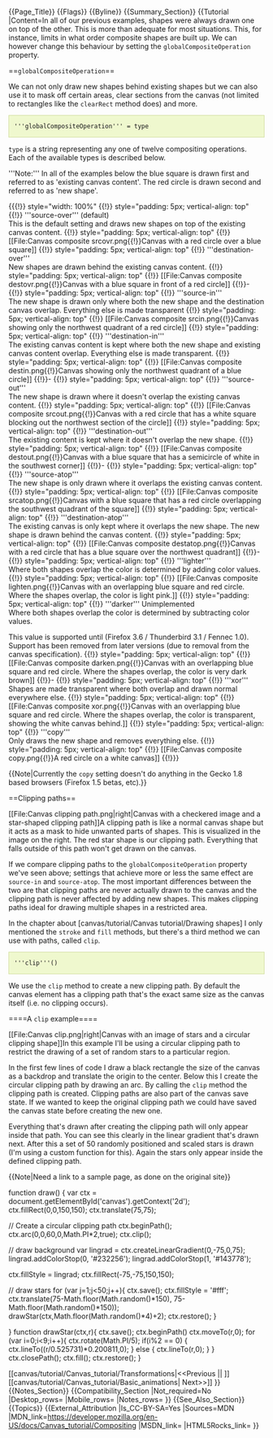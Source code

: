 {{Page_Title}}
{{Flags}}
{{Byline}}
{{Summary_Section}}
{{Tutorial
|Content=In all of our previous examples, shapes were always drawn one on top of the other. This is more than adequate for most situations. This, for instance, limits in what order composite shapes are built up. We can however change this behaviour by setting the <code>globalCompositeOperation</code> property.

==<code>globalCompositeOperation</code>==

We can not only draw new shapes behind existing shapes but we can also use it to mask off certain areas, clear sections from the canvas (not limited to rectangles like the <code>clearRect</code> method does) and more.

<div style="border: 1px solid rgb(208, 221, 158); background: rgb(239, 248, 206) none repeat scroll 0% 50%; padding-left: 10px">

<code>'''globalCompositeOperation''' = type</code>

</div>

<code>type</code> is a string representing any one of twelve compositing operations. Each of the available types is described below.

'''Note:''' In all of the examples below the blue square is drawn first and referred to as 'existing canvas content'. The red circle is drawn second and referred to as 'new shape'.

{{{!}} style="width: 100%"
{{!}} style="padding: 5px; vertical-align: top" {{!}}
'''source-over''' (default)<br /> This is the default setting and draws new shapes on top of the existing canvas content.
{{!}} style="padding: 5px; vertical-align: top" {{!}}
[[File:Canvas composite srcovr.png{{!}}Canvas with a red circle over a blue square]]
{{!}} style="padding: 5px; vertical-align: top" {{!}}
'''destination-over'''<br /> New shapes are drawn behind the existing canvas content.
{{!}} style="padding: 5px; vertical-align: top" {{!}}
[[File:Canvas composite destovr.png{{!}}Canvas with a blue square in front of a red circle]]
{{!}}-
{{!}} style="padding: 5px; vertical-align: top" {{!}}
'''source-in'''<br /> The new shape is drawn only where both the new shape and the destination canvas overlap. Everything else is made transparent
{{!}} style="padding: 5px; vertical-align: top" {{!}}
[[File:Canvas composite srcin.png{{!}}Canvas showing only the northwest quadrant of a red circle]]
{{!}} style="padding: 5px; vertical-align: top" {{!}}
'''destination-in'''<br /> The existing canvas content is kept where both the new shape and existing canvas content overlap. Everything else is made transparent.
{{!}} style="padding: 5px; vertical-align: top" {{!}}
[[File:Canvas composite destin.png{{!}}Canvas showing only the northwest quadrant of a blue circle]]
{{!}}-
{{!}} style="padding: 5px; vertical-align: top" {{!}}
'''source-out'''<br /> The new shape is drawn where it doesn't overlap the existing canvas content.
{{!}} style="padding: 5px; vertical-align: top" {{!}}
[[File:Canvas composite srcout.png{{!}}Canvas with a red circle that has a white square blocking out the northwest section of the circle]]
{{!}} style="padding: 5px; vertical-align: top" {{!}}
'''destination-out'''<br /> The existing content is kept where it doesn't overlap the new shape.
{{!}} style="padding: 5px; vertical-align: top" {{!}}
[[File:Canvas composite destout.png{{!}}Canvas with a blue square that has a semicircle of white in the southwest corner]]
{{!}}-
{{!}} style="padding: 5px; vertical-align: top" {{!}}
'''source-atop'''<br /> The new shape is only drawn where it overlaps the existing canvas content.
{{!}} style="padding: 5px; vertical-align: top" {{!}}
[[File:Canvas composite srcatop.png{{!}}Canvas with a blue square that has a red circle overlapping the southwest quadrant of the square]]
{{!}} style="padding: 5px; vertical-align: top" {{!}}
'''destination-atop'''<br /> The existing canvas is only kept where it overlaps the new shape. The new shape is drawn behind the canvas content.
{{!}} style="padding: 5px; vertical-align: top" {{!}}
[[File:Canvas composite destatop.png{{!}}Canvas with a red circle that has a blue square over the northwest quadrant]]
{{!}}-
{{!}} style="padding: 5px; vertical-align: top" {{!}}
'''lighter'''<br /> Where both shapes overlap the color is determined by adding color values.
{{!}} style="padding: 5px; vertical-align: top" {{!}}
[[File:Canvas composite lighten.png{{!}}Canvas with an overlapping blue square and red circle. Where the shapes overlap, the color is light pink.]]
{{!}} style="padding: 5px; vertical-align: top" {{!}}
'''darker''' <span class="unimplementedInline">Unimplemented</span><br /> Where both shapes overlap the color is determined by subtracting color values.

This value is supported until (Firefox 3.6 / Thunderbird 3.1 / Fennec 1.0). Support has been removed from later versions (due to removal from the canvas specification).
{{!}} style="padding: 5px; vertical-align: top" {{!}}
[[File:Canvas composite darken.png{{!}}Canvas with an overlapping blue square and red circle. Where the shapes overlap, the color is very dark brown]]
{{!}}-
{{!}} style="padding: 5px; vertical-align: top" {{!}}
'''xor'''<br /> Shapes are made transparent where both overlap and drawn normal everywhere else.
{{!}} style="padding: 5px; vertical-align: top" {{!}}
[[File:Canvas composite xor.png{{!}}Canvas with an overlapping blue square and red circle. Where the shapes overlap, the color is transparent, showing the white canvas behind.]]
{{!}} style="padding: 5px; vertical-align: top" {{!}}
'''copy'''<br /> Only draws the new shape and removes everything else.
{{!}} style="padding: 5px; vertical-align: top" {{!}}
[[File:Canvas composite copy.png{{!}}A red circle on a white canvas]]
{{!}}}

{{Note|Currently the <code>copy</code> setting doesn't do anything in the Gecko 1.8 based browsers (Firefox 1.5 betas, etc).}}

==Clipping paths==

[[File:Canvas clipping path.png|right|Canvas with a checkered image and a star-shaped clipping path]]A clipping path is like a normal canvas shape but it acts as a mask to hide unwanted parts of shapes. This is visualized in the image on the right. The red star shape is our clipping path. Everything that falls outside of this path won't get drawn on the canvas.

If we compare clipping paths to the <code>globalCompositeOperation</code> property we've seen above; settings that achieve more or less the same effect are <code>source-in</code> and <code>source-atop</code>. The most important differences between the two are that clipping paths are never actually drawn to the canvas and the clipping path is never affected by adding new shapes. This makes clipping paths ideal for drawing multiple shapes in a restricted area.

In the chapter about [canvas/tutorial/Canvas tutorial/Drawing shapes] I only mentioned the <code>stroke</code> and <code>fill</code> methods, but there's a third method we can use with paths, called <code>clip</code>.

<div style="border: 1px solid rgb(208, 221, 158); background: rgb(239, 248, 206) none repeat scroll 0% 50%; padding-left: 10px">

<code>'''clip'''()</code>

</div>

We use the <code>clip</code> method to create a new clipping path. By default the canvas element has a clipping path that's the exact same size as the canvas itself (i.e. no clipping occurs).

====A <code>clip</code> example====

[[File:Canvas clip.png|right|Canvas with an image of stars and a circular clipping shape]]In this example I'll be using a circular clipping path to restrict the drawing of a set of random stars to a particular region.

In the first few lines of code I draw a black rectangle the size of the canvas as a backdrop and translate the origin to the center. Below this I create the circular clipping path by drawing an arc. By calling the <code>clip</code> method the clipping path is created. Clipping paths are also part of the canvas save state. If we wanted to keep the original clipping path we could have saved the canvas state before creating the new one.

Everything that's drawn after creating the clipping path will only appear inside that path. You can see this clearly in the linear gradient that's drawn next. After this a set of 50 randomly positioned and scaled stars is drawn (I'm using a custom function for this). Again the stars only appear inside the defined clipping path.

{{Note|Need a link to a sample page, as done on the original site}}

 function draw() {
   var ctx = document.getElementById('canvas').getContext('2d');
   ctx.fillRect(0,0,150,150);
   ctx.translate(75,75);
 
   // Create a circular clipping path
   ctx.beginPath();
   ctx.arc(0,0,60,0,Math.PI*2,true);
   ctx.clip();
 
   // draw background
   var lingrad = ctx.createLinearGradient(0,-75,0,75);
   lingrad.addColorStop(0, '#232256');
   lingrad.addColorStop(1, '#143778');
   
   ctx.fillStyle = lingrad;
   ctx.fillRect(-75,-75,150,150);
 
   // draw stars
   for (var j=1;j<50;j++){
     ctx.save();
     ctx.fillStyle = '#fff';
     ctx.translate(75-Math.floor(Math.random()*150),
                   75-Math.floor(Math.random()*150));
     drawStar(ctx,Math.floor(Math.random()*4)+2);
     ctx.restore();
   }
   
 }
 function drawStar(ctx,r){
   ctx.save();
   ctx.beginPath()
   ctx.moveTo(r,0);
   for (var i=0;i<9;i++){
     ctx.rotate(Math.PI/5);
     if(i%2 == 0) {
       ctx.lineTo((r/0.525731)*0.200811,0);
     } else {
       ctx.lineTo(r,0);
     }
   }
   ctx.closePath();
   ctx.fill();
   ctx.restore();
 }

[[canvas/tutorial/Canvas_tutorial/Transformations|&lt;&lt;Previous      ||    ]][[canvas/tutorial/Canvas_tutorial/Basic_animations|   Next&gt;&gt;]]
}}
{{Notes_Section}}
{{Compatibility_Section
|Not_required=No
|Desktop_rows=
|Mobile_rows=
|Notes_rows=
}}
{{See_Also_Section}}
{{Topics}}
{{External_Attribution
|Is_CC-BY-SA=Yes
|Sources=MDN
|MDN_link=https://developer.mozilla.org/en-US/docs/Canvas_tutorial/Compositing
|MSDN_link=
|HTML5Rocks_link=
}}